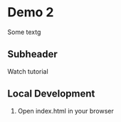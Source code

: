 # Demo 2

Some textg

## Subheader

Watch tutorial

## Local Development
1. Open index.html in your browser